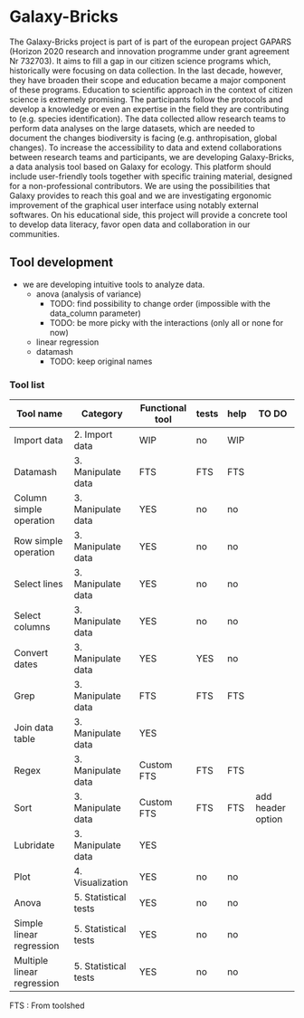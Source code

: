 # Galaxy-Bricks

The Galaxy-Bricks project is part of is part of the european project GAPARS (Horizon 2020 research and innovation programme under grant agreement Nr 732703). It aims to fill a gap in our citizen science programs which, historically were focusing on data collection. In the last decade, however, they have broaden their scope and education became a major component of these programs. Education to scientific approach in the context of citizen science is extremely promising. The participants follow the protocols and develop a knowledge or even an expertise in the field they are contributing to (e.g. species identification). The data collected allow research teams to perform data analyses on the large datasets, which are needed to document the changes biodiversity is facing (e.g. anthropisation, global changes).
To increase the accessibility to data and extend collaborations between research teams and participants, we are developing Galaxy-Bricks, a data analysis tool based on Galaxy for ecology. This platform should include user-friendly tools together with specific training material, designed for a non-professional contributors. We are using the possibilities that Galaxy provides to reach this goal and we are investigating ergonomic improvement of the graphical user interface using notably external softwares.
On his educational side, this project will provide a concrete tool to develop data literacy, favor open data and collaboration in our communities.

## Tool development

- we are developing intuitive tools to analyze data.
  - anova (analysis of variance)
    - TODO: find possibility to change order (impossible with the data_column parameter)
    - TODO: be more picky with the interactions (only all or none for now)
  - linear regression
  - datamash
    - TODO: keep original names


### Tool list

|Tool name                   | Category             | Functional tool | tests | help |TO DO              |
|----------------------------|----------------------|-----------------|-------|------|-------------------|
| Import data                | 2. Import data       | WIP             | no    | WIP  |                   |
| Datamash                   | 3. Manipulate data   | FTS             | FTS   | FTS  |                   |
| Column simple operation    | 3. Manipulate data   | YES             | no    | no   |                   |
| Row simple operation       | 3. Manipulate data   | YES             | no    | no   |                   |
| Select lines               | 3. Manipulate data   | YES             | no    | no   |                   |
| Select columns             | 3. Manipulate data   | YES             | no    | no   |                   | 
| Convert dates              | 3. Manipulate data   | YES             | YES   | no   |                   |
| Grep                       | 3. Manipulate data   | FTS             | FTS   | FTS  |                   |
| Join data table            | 3. Manipulate data   | YES             |       |      |                   |
| Regex                      | 3. Manipulate data   | Custom FTS      | FTS   | FTS  |                   |
| Sort                       | 3. Manipulate data   | Custom FTS      | FTS   | FTS  | add header option |
| Lubridate                  | 3. Manipulate data   | YES             |       |      |                   |
| Plot                       | 4. Visualization     | YES             | no    | no   |                   |
| Anova                      | 5. Statistical tests | YES             | no    | no   |                   |
| Simple linear regression   | 5. Statistical tests | YES             | no    | no   |                   |
| Multiple linear regression | 5. Statistical tests | YES             | no    | no   |                   |

FTS : From toolshed
